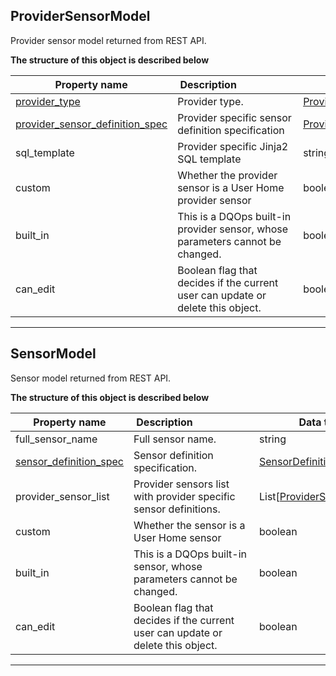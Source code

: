 
## ProviderSensorModel  
Provider sensor model returned from REST API.  
  

**The structure of this object is described below**  
  

|&nbsp;Property&nbsp;name&nbsp;|&nbsp;Description&nbsp;&nbsp;&nbsp;&nbsp;&nbsp;&nbsp;&nbsp;&nbsp;&nbsp;&nbsp;&nbsp;&nbsp;&nbsp;&nbsp;&nbsp;&nbsp;&nbsp;&nbsp;&nbsp;&nbsp;&nbsp;|&nbsp;Data&nbsp;type&nbsp;|
|---------------|---------------------------------|-----------|
|[provider_type](\docs\client\models\#providertype)|Provider type.|[ProviderType](\docs\client\models\#providertype)|
|[provider_sensor_definition_spec](\docs\reference\yaml\providersensoryaml\#providersensordefinitionspec)|Provider specific sensor definition specification|[ProviderSensorDefinitionSpec](\docs\reference\yaml\providersensoryaml\#providersensordefinitionspec)|
|sql_template|Provider specific Jinja2 SQL template|string|
|custom|Whether the provider sensor is a User Home provider sensor|boolean|
|built_in|This is a DQOps built-in provider sensor, whose parameters cannot be changed.|boolean|
|can_edit|Boolean flag that decides if the current user can update or delete this object.|boolean|


___  

## SensorModel  
Sensor model returned from REST API.  
  

**The structure of this object is described below**  
  

|&nbsp;Property&nbsp;name&nbsp;|&nbsp;Description&nbsp;&nbsp;&nbsp;&nbsp;&nbsp;&nbsp;&nbsp;&nbsp;&nbsp;&nbsp;&nbsp;&nbsp;&nbsp;&nbsp;&nbsp;&nbsp;&nbsp;&nbsp;&nbsp;&nbsp;&nbsp;|&nbsp;Data&nbsp;type&nbsp;|
|---------------|---------------------------------|-----------|
|full_sensor_name|Full sensor name.|string|
|[sensor_definition_spec](\docs\reference\yaml\sensordefinitionyaml\#sensordefinitionspec)|Sensor definition specification.|[SensorDefinitionSpec](\docs\reference\yaml\sensordefinitionyaml\#sensordefinitionspec)|
|provider_sensor_list|Provider sensors list with provider specific sensor definitions.|List[[ProviderSensorModel](#providersensormodel)]|
|custom|Whether the sensor is a User Home sensor|boolean|
|built_in|This is a DQOps built-in sensor, whose parameters cannot be changed.|boolean|
|can_edit|Boolean flag that decides if the current user can update or delete this object.|boolean|


___  

